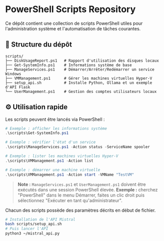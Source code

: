 # PowerShell Scripts Repository

Ce dépôt contient une collection de scripts PowerShell utiles pour l'administration système et l'automatisation de tâches courantes.

## 📂 Structure du dépôt

```
scripts/
├── DiskUsageReport.ps1   # Rapport d'utilisation des disques locaux
├── Get-SystemInfo.ps1    # Informations système de base
├── ManageServices.ps1    # Démarrer/Arrêter/Redémarrer un service Windows
├── VMManagement.ps1      # Gérer les machines virtuelles Hyper-V
├── setup_api.sh          # Installe Python, Ollama et un exemple d'API Flask
└── UserManagement.ps1    # Gestion des comptes utilisateurs locaux
```

## ⚙️ Utilisation rapide

Les scripts peuvent être lancés via PowerShell :

```powershell
# Exemple : afficher les informations système
.\scripts\Get-SystemInfo.ps1

# Exemple : vérifier l'état d'un service
.\scripts\ManageServices.ps1 -Action status -ServiceName spooler

# Exemple : lister les machines virtuelles Hyper-V
.\scripts\VMManagement.ps1 -Action list

# Exemple : démarrer une machine virtuelle
.\scripts\VMManagement.ps1 -Action start -VMName "TestVM"
```
> **Note :** `ManageServices.ps1` et `UserManagement.ps1` doivent être exécutés dans une session PowerShell élevée.
> **Exemple :** cherchez "PowerShell" dans le menu Démarrer, faites un clic droit puis sélectionnez "Exécuter en tant qu'administrateur".

Chacun des scripts possède des paramètres décrits en début de fichier.

```bash
# Installation de l'API Mistral
bash scripts/setup_api.sh
# Puis lancer l'API
python3 ~/mistral_api.py
```
